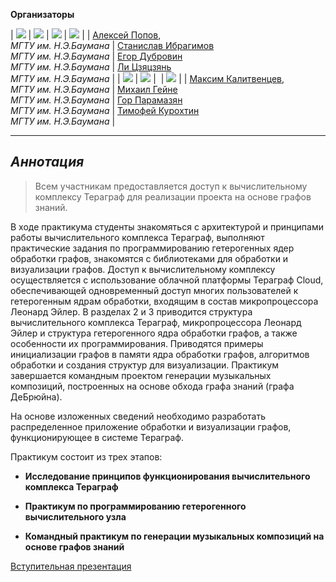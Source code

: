 **Организаторы**


| <img src="assets/aleksei_popov.png" class="smallPic">                          | <img src="assets/stanislav_ibragimov.png" class="smallPic">                       | <img src="assets/egor_dubrovin.png" class="smallPic">                                                      | <img src="assets/Li.png" class="smallPic">                                                                   |
| [Алексей Попов](mailto:alexpopov@bmstu.ru), <br> *МГТУ им. Н.Э.Баумана*        | [Станислав  Ибрагимов](mailto:ibragimov@bmstu.ru)  <br>  *МГТУ им. Н.Э.Баумана*   | [Егор Дубровин](mailto:dubrovin.en@ya.ru)  <br>  *МГТУ им. Н.Э.Баумана*                                    | [Ли Цзяцзянь](mailto:dreki.li@mail.ru)  <br>  *МГТУ им. Н.Э.Баумана*                                         |
| <img src="assets/max_kalitvencev.png" class="smallPic">                        | <img src="assets/PXL_20220430_152105151.MP-modified.png" class="smallPic">        | <img src="" class="smallPic">                                                                              | <img src="assets/t_kurokhtin.png" class="smallPic">                                                          |
| [Максим Калитвенцев](mailto:alexpopov@bmstu.ru), <br> *МГТУ им. Н.Э.Баумана*   | [Михаил Гейне](mailto:mike.geine@gmail.com)  <br>  *МГТУ им. Н.Э.Баумана*         | [Гор Парамазян](mailto:anon@anon.ru)  <br>  *МГТУ им. Н.Э.Баумана*                                         | [Тимофей Курохтин](mailto:anon@anon.ru)<br>*МГТУ им. Н.Э.Баумана*                                            |

---
	

## *Аннотация* 

> Всем участникам предоставляется доступ к вычислительному комплексу Тераграф для реализации проекта на основе графов знаний. 

В ходе практикума студенты знакомяться с архитектурой и принципами работы вычислительного комплекса Тераграф,  выполняют практические задания по программированию гетерогенных ядер обработки графов, знакомятся с библиотеками для обработки и визуализации графов. Доступ к вычислительному комплексу осуществляется с использование облачной платформы Тераграф Cloud, обеспечивающей одновременный доступ многих пользователей к гетерогенным ядрам обработки, входящим в состав микропроцессора Леонард Эйлер. В разделах 2 и 3 приводится структура вычислительного комплекса Тераграф, микропроцессора Леонард Эйлер и структура гетерогенного ядра обработки графов, а также особенности их программирования. Приводятся примеры инициализации графов в памяти ядра обработки графов, алгоритмов обработки и создания структур для визуализации. Практикум завершается командным проектом генерации музыкальных композиций, построенных на основе обхода графа знаний (графа ДеБрюйна). 

На основе изложенных сведений необходимо разработать распределенное приложение обработки и визуализации графов, функционирующее в системе Тераграф.

Практикум состоит из трех этапов:

- **Исследование принципов функционирования вычислительного комплекса Тераграф**

- **Практикум по программированию гетерогенного вычислительного узла**

- **Командный практикум по генерации музыкальных композиций на основе графов знаний**

<a href="https://github.com/alexbmstu/2023/blob/master/docs/pr2023.pdf" target="_blank">Вступительная презентация</a>


